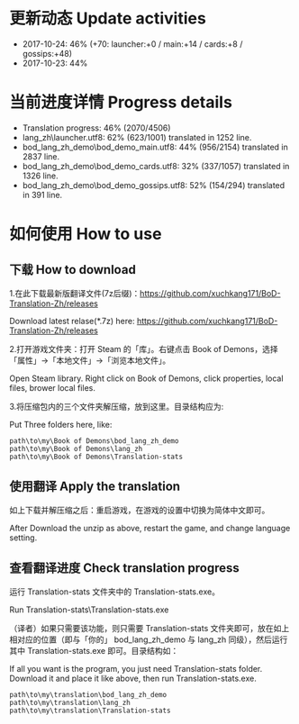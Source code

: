 # 更新动态 Update activities
* 2017-10-24: 46% (+70: launcher:+0 / main:+14 / cards:+8 / gossips:+48)
* 2017-10-23: 44%

# 当前进度详情 Progress details

* Translation progress: 46% (2070/4506)
* lang_zh\launcher.utf8: 62% (623/1001) translated in 1252 line.
* bod_lang_zh_demo\bod_demo_main.utf8: 44% (956/2154) translated in 2837 line.
* bod_lang_zh_demo\bod_demo_cards.utf8: 32% (337/1057) translated in 1326 line.
* bod_lang_zh_demo\bod_demo_gossips.utf8: 52% (154/294) translated in 391 line.

# 如何使用 How to use

## 下载 How to download
1.在此下载最新版翻译文件(7z后缀)：https://github.com/xuchkang171/BoD-Translation-Zh/releases

Download latest relase(*.7z) here: https://github.com/xuchkang171/BoD-Translation-Zh/releases

2.打开游戏文件夹：打开 Steam 的「库」。右键点击 Book of Demons，选择「属性」->「本地文件」->「浏览本地文件」。

Open Steam library. Right click on Book of Demons, click properties, local files, brower local files.

3.将压缩包内的三个文件夹解压缩，放到这里。目录结构应为:

Put Three folders here, like:

    path\to\my\Book of Demons\bod_lang_zh_demo
    path\to\my\Book of Demons\lang_zh
    path\to\my\Book of Demons\Translation-stats

## 使用翻译 Apply the translation
如上下载并解压缩之后：重启游戏，在游戏的设置中切换为简体中文即可。

After Download the unzip as above, restart the game, and change language setting.

## 查看翻译进度 Check translation progress
运行 Translation-stats 文件夹中的 Translation-stats.exe。

Run Translation-stats\Translation-stats.exe

（译者）如果只需要该功能，则只需要 Translation-stats 文件夹即可，放在如上相对应的位置（即与「你的」 bod_lang_zh_demo 与 lang_zh 同级），然后运行其中 Translation-stats.exe 即可。目录结构如：

If all you want is the program, you just need Translation-stats folder. Download it and place it like above, then run Translation-stats.exe.   

    path\to\my\translation\bod_lang_zh_demo
    path\to\my\translation\lang_zh
    path\to\my\translation\Translation-stats